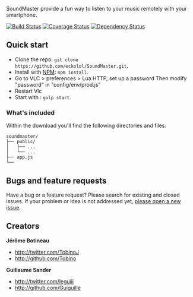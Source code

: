 SoundMaster provide a fun way to listen to your music remotely with your smartphone.

[![Build Status](https://travis-ci.org/eckolol/SoundMaster.svg)](https://travis-ci.org/eckolol/SoundMaster)
[![Coverage Status](https://img.shields.io/coveralls/eckolol/SoundMaster.svg)](https://coveralls.io/r/eckolol/SoundMaster)
[![Dependency Status](https://gemnasium.com/eckolol/SoundMaster.svg)](https://gemnasium.com/eckolol/SoundMaster)


## Quick start

- Clone the repo: `git clone https://github.com/eckolol/SoundMaster.git`.
- Install with [NPM](http://npmjs.org): `npm install`.
- Go to VLC > preferences > Lua HTTP, set up a password Then modify "password" in "config/env/prod.js"
- Restart Vlc
- Start with : `gulp start`.

### What's included

Within the download you'll find the following directories and files:

```
soundmaster/
├── public/
│   ├── ...
│   └── ...
├── app.js
└──
```

## Bugs and feature requests

Have a bug or a feature request? Please search for existing and closed issues. If your problem or idea is not addressed yet, [please open a new issue](https://github.com/eckolol/SoundMaster/issues/new).



## Creators

**Jérôme Botineau**

- <http://twitter.com/TobinoJ>
- <http://github.com/Tobino>

**Guillaume Sander**

- <http://twitter.com/leguiii>
- <http://github.com/Guiguille>
